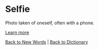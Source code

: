 # Selfie

Photo taken of oneself, often with a phone.

[Learn more](https://en.wiktionary.org/wiki/selfie)

[Back to New Words](New_Words.md) | [Back to Dictionary](../dictionary.md)
